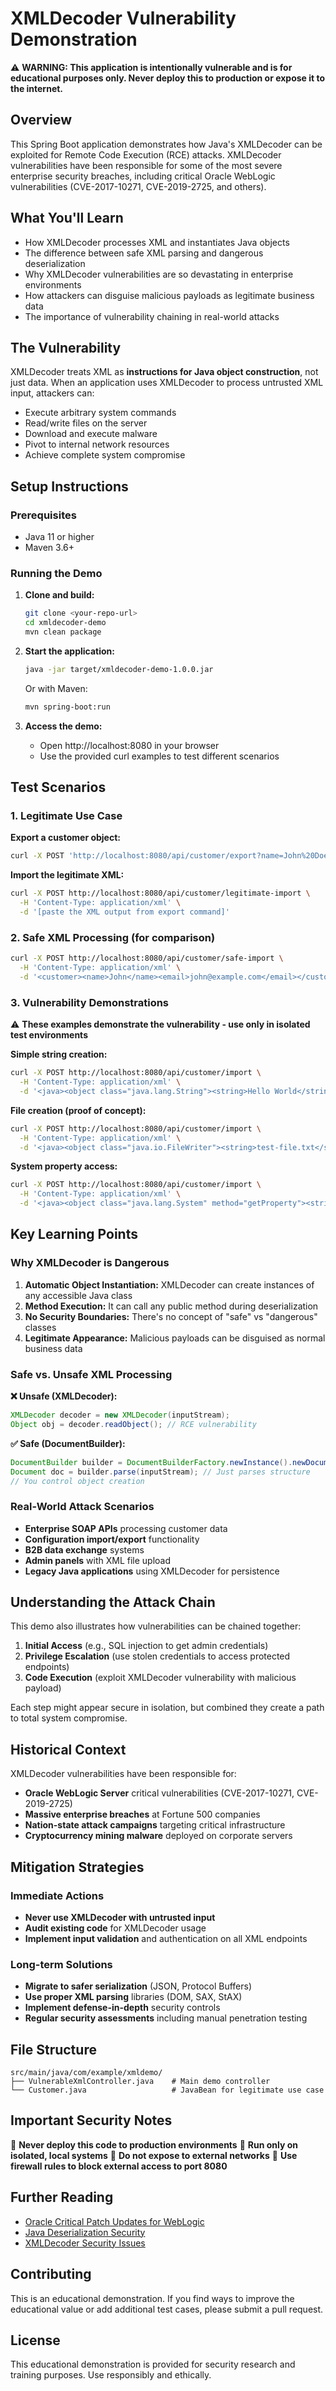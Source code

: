 # XMLDecoder Vulnerability Demonstration

⚠️ **WARNING: This application is intentionally vulnerable and is for educational purposes only. Never deploy this to production or expose it to the internet.**

## Overview

This Spring Boot application demonstrates how Java's XMLDecoder can be exploited for Remote Code Execution (RCE) attacks. XMLDecoder vulnerabilities have been responsible for some of the most severe enterprise security breaches, including critical Oracle WebLogic vulnerabilities (CVE-2017-10271, CVE-2019-2725, and others).

## What You'll Learn

- How XMLDecoder processes XML and instantiates Java objects
- The difference between safe XML parsing and dangerous deserialization
- Why XMLDecoder vulnerabilities are so devastating in enterprise environments
- How attackers can disguise malicious payloads as legitimate business data
- The importance of vulnerability chaining in real-world attacks

## The Vulnerability

XMLDecoder treats XML as **instructions for Java object construction**, not just data. When an application uses XMLDecoder to process untrusted XML input, attackers can:

- Execute arbitrary system commands
- Read/write files on the server
- Download and execute malware
- Pivot to internal network resources
- Achieve complete system compromise

## Setup Instructions

### Prerequisites
- Java 11 or higher
- Maven 3.6+

### Running the Demo

1. **Clone and build:**
   ```bash
   git clone <your-repo-url>
   cd xmldecoder-demo
   mvn clean package
   ```

2. **Start the application:**
   ```bash
   java -jar target/xmldecoder-demo-1.0.0.jar
   ```
   
   Or with Maven:
   ```bash
   mvn spring-boot:run
   ```

3. **Access the demo:**
   - Open http://localhost:8080 in your browser
   - Use the provided curl examples to test different scenarios

## Test Scenarios

### 1. Legitimate Use Case

**Export a customer object:**
```bash
curl -X POST 'http://localhost:8080/api/customer/export?name=John%20Doe&email=john@example.com&id=12345'
```

**Import the legitimate XML:**
```bash
curl -X POST http://localhost:8080/api/customer/legitimate-import \
  -H 'Content-Type: application/xml' \
  -d '[paste the XML output from export command]'
```

### 2. Safe XML Processing (for comparison)

```bash
curl -X POST http://localhost:8080/api/customer/safe-import \
  -H 'Content-Type: application/xml' \
  -d '<customer><name>John</name><email>john@example.com</email></customer>'
```

### 3. Vulnerability Demonstrations

⚠️ **These examples demonstrate the vulnerability - use only in isolated test environments**

**Simple string creation:**
```bash
curl -X POST http://localhost:8080/api/customer/import \
  -H 'Content-Type: application/xml' \
  -d '<java><object class="java.lang.String"><string>Hello World</string></object></java>'
```

**File creation (proof of concept):**
```bash
curl -X POST http://localhost:8080/api/customer/import \
  -H 'Content-Type: application/xml' \
  -d '<java><object class="java.io.FileWriter"><string>test-file.txt</string><void method="write"><string>XMLDecoder was here!</string></void><void method="close"/></object></java>'
```

**System property access:**
```bash
curl -X POST http://localhost:8080/api/customer/import \
  -H 'Content-Type: application/xml' \
  -d '<java><object class="java.lang.System" method="getProperty"><string>user.name</string></object></java>'
```

## Key Learning Points

### Why XMLDecoder is Dangerous

1. **Automatic Object Instantiation:** XMLDecoder can create instances of any accessible Java class
2. **Method Execution:** It can call any public method during deserialization
3. **No Security Boundaries:** There's no concept of "safe" vs "dangerous" classes
4. **Legitimate Appearance:** Malicious payloads can be disguised as normal business data

### Safe vs. Unsafe XML Processing

**❌ Unsafe (XMLDecoder):**
```java
XMLDecoder decoder = new XMLDecoder(inputStream);
Object obj = decoder.readObject(); // RCE vulnerability
```

**✅ Safe (DocumentBuilder):**
```java
DocumentBuilder builder = DocumentBuilderFactory.newInstance().newDocumentBuilder();
Document doc = builder.parse(inputStream); // Just parses structure
// You control object creation
```

### Real-World Attack Scenarios

- **Enterprise SOAP APIs** processing customer data
- **Configuration import/export** functionality
- **B2B data exchange** systems
- **Admin panels** with XML file upload
- **Legacy Java applications** using XMLDecoder for persistence

## Understanding the Attack Chain

This demo also illustrates how vulnerabilities can be chained together:

1. **Initial Access** (e.g., SQL injection to get admin credentials)
2. **Privilege Escalation** (use stolen credentials to access protected endpoints)
3. **Code Execution** (exploit XMLDecoder vulnerability with malicious payload)

Each step might appear secure in isolation, but combined they create a path to total system compromise.

## Historical Context

XMLDecoder vulnerabilities have been responsible for:

- **Oracle WebLogic Server** critical vulnerabilities (CVE-2017-10271, CVE-2019-2725)
- **Massive enterprise breaches** at Fortune 500 companies
- **Nation-state attack campaigns** targeting critical infrastructure
- **Cryptocurrency mining malware** deployed on corporate servers

## Mitigation Strategies

### Immediate Actions
- **Never use XMLDecoder with untrusted input**
- **Audit existing code** for XMLDecoder usage
- **Implement input validation** and authentication on all XML endpoints

### Long-term Solutions
- **Migrate to safer serialization** (JSON, Protocol Buffers)
- **Use proper XML parsing** libraries (DOM, SAX, StAX)
- **Implement defense-in-depth** security controls
- **Regular security assessments** including manual penetration testing

## File Structure

```
src/main/java/com/example/xmldemo/
├── VulnerableXmlController.java    # Main demo controller
└── Customer.java                   # JavaBean for legitimate use case
```

## Important Security Notes

🚨 **Never deploy this code to production environments**
🚨 **Run only on isolated, local systems**
🚨 **Do not expose to external networks**
🚨 **Use firewall rules to block external access to port 8080**

## Further Reading

- [Oracle Critical Patch Updates for WebLogic](https://www.oracle.com/security-alerts/)
- [Java Deserialization Security](https://cheatsheetseries.owasp.org/cheatsheets/Deserialization_Cheat_Sheet.html)
- [XMLDecoder Security Issues](https://blog.h3xstream.com/2013/12/java-xml-decoder-deserialization.html)

## Contributing

This is an educational demonstration. If you find ways to improve the educational value or add additional test cases, please submit a pull request.

## License

This educational demonstration is provided for security research and training purposes. Use responsibly and ethically.
